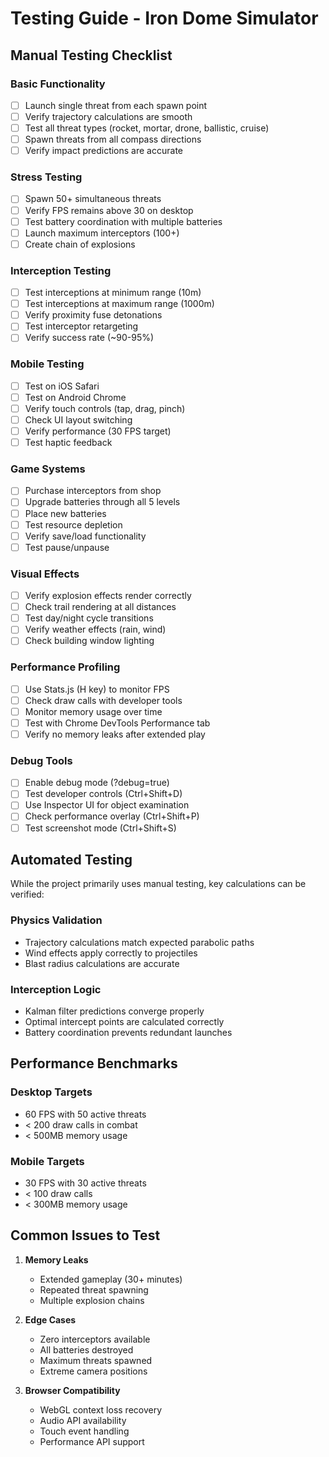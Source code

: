 # Testing Guide - Iron Dome Simulator

## Manual Testing Checklist

### Basic Functionality
- [ ] Launch single threat from each spawn point
- [ ] Verify trajectory calculations are smooth
- [ ] Test all threat types (rocket, mortar, drone, ballistic, cruise)
- [ ] Spawn threats from all compass directions
- [ ] Verify impact predictions are accurate

### Stress Testing
- [ ] Spawn 50+ simultaneous threats
- [ ] Verify FPS remains above 30 on desktop
- [ ] Test battery coordination with multiple batteries
- [ ] Launch maximum interceptors (100+)
- [ ] Create chain of explosions

### Interception Testing
- [ ] Test interceptions at minimum range (10m)
- [ ] Test interceptions at maximum range (1000m)
- [ ] Verify proximity fuse detonations
- [ ] Test interceptor retargeting
- [ ] Verify success rate (~90-95%)

### Mobile Testing
- [ ] Test on iOS Safari
- [ ] Test on Android Chrome
- [ ] Verify touch controls (tap, drag, pinch)
- [ ] Check UI layout switching
- [ ] Verify performance (30 FPS target)
- [ ] Test haptic feedback

### Game Systems
- [ ] Purchase interceptors from shop
- [ ] Upgrade batteries through all 5 levels
- [ ] Place new batteries
- [ ] Test resource depletion
- [ ] Verify save/load functionality
- [ ] Test pause/unpause

### Visual Effects
- [ ] Verify explosion effects render correctly
- [ ] Check trail rendering at all distances
- [ ] Test day/night cycle transitions
- [ ] Verify weather effects (rain, wind)
- [ ] Check building window lighting

### Performance Profiling
- [ ] Use Stats.js (H key) to monitor FPS
- [ ] Check draw calls with developer tools
- [ ] Monitor memory usage over time
- [ ] Test with Chrome DevTools Performance tab
- [ ] Verify no memory leaks after extended play

### Debug Tools
- [ ] Enable debug mode (?debug=true)
- [ ] Test developer controls (Ctrl+Shift+D)
- [ ] Use Inspector UI for object examination
- [ ] Check performance overlay (Ctrl+Shift+P)
- [ ] Test screenshot mode (Ctrl+Shift+S)

## Automated Testing

While the project primarily uses manual testing, key calculations can be verified:

### Physics Validation
- Trajectory calculations match expected parabolic paths
- Wind effects apply correctly to projectiles
- Blast radius calculations are accurate

### Interception Logic
- Kalman filter predictions converge properly
- Optimal intercept points are calculated correctly
- Battery coordination prevents redundant launches

## Performance Benchmarks

### Desktop Targets
- 60 FPS with 50 active threats
- < 200 draw calls in combat
- < 500MB memory usage

### Mobile Targets  
- 30 FPS with 30 active threats
- < 100 draw calls
- < 300MB memory usage

## Common Issues to Test

1. **Memory Leaks**
   - Extended gameplay (30+ minutes)
   - Repeated threat spawning
   - Multiple explosion chains

2. **Edge Cases**
   - Zero interceptors available
   - All batteries destroyed
   - Maximum threats spawned
   - Extreme camera positions

3. **Browser Compatibility**
   - WebGL context loss recovery
   - Audio API availability
   - Touch event handling
   - Performance API support
